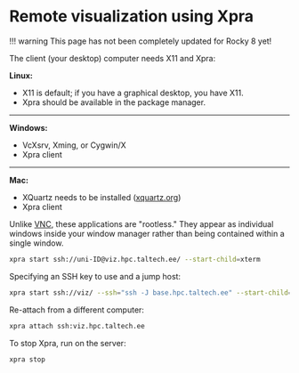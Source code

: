 # Remote visualization using Xpra

!!! warning
    This page has not been completely updated for Rocky 8 yet!

The client (your desktop) computer needs X11 and Xpra:

**Linux:**

- X11 is default; if you have a graphical desktop, you have X11.
- Xpra should be available in the package manager.

---

**Windows:**

- VcXsrv, Xming, or Cygwin/X
- Xpra client

---

**Mac:**

- XQuartz needs to be installed ([xquartz.org](https://www.xquartz.org/))
- Xpra client

Unlike [VNC](/visualization/vnc), these applications are "rootless." They appear as individual windows inside your window manager rather than being contained within a single window.

```bash
xpra start ssh://uni-ID@viz.hpc.taltech.ee/ --start-child=xterm
```

Specifying an SSH key to use and a jump host:

```bash
xpra start ssh://viz/ --ssh="ssh -J base.hpc.taltech.ee" --start-child=xterm
```

Re-attach from a different computer:

```bash
xpra attach ssh:viz.hpc.taltech.ee
```

To stop Xpra, run on the server:

```bash
xpra stop
```
